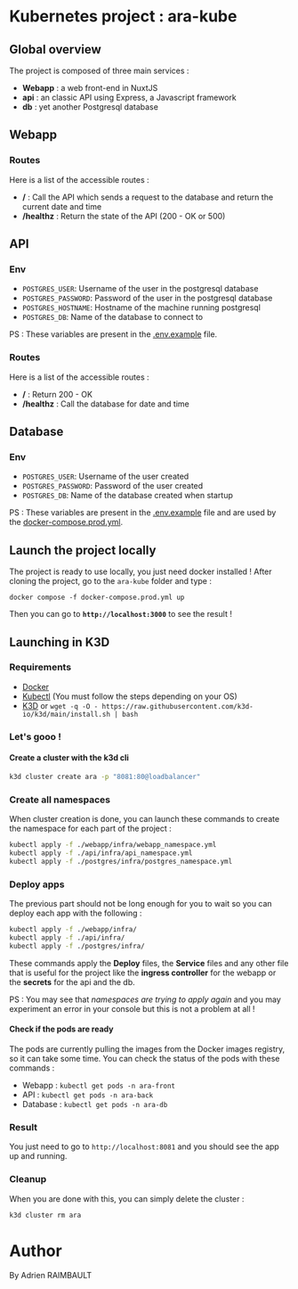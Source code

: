 # Kubernetes project : ara-kube


## Global overview

The project is composed of three main services :
- **Webapp** : a web front-end in NuxtJS
- **api** : an classic API using Express, a Javascript framework
- **db** : yet another Postgresql database

## Webapp

### Routes

Here is a list of the accessible routes :
- **/** : Call the API which sends a request to the database and return the current date and time
-  **/healthz** : Return the state of the API (200 - OK or 500) 

## API

### Env

- `POSTGRES_USER`: Username of the user in the postgresql database
- `POSTGRES_PASSWORD`: Password of the user in the postgresql database
- `POSTGRES_HOSTNAME`: Hostname of the machine running postgresql
- `POSTGRES_DB`: Name of the database to connect to

PS : These variables are present in the [.env.example](.env.example) file.

### Routes

Here is a list of the accessible routes :
- **/** : Return 200 - OK
-  **/healthz** : Call the database for date and time

## Database

### Env

- `POSTGRES_USER`: Username of the user created
- `POSTGRES_PASSWORD`: Password of the user created
- `POSTGRES_DB`: Name of the database created when startup

PS : These variables are present in the [.env.example](.env.example) file and are used by the [docker-compose.prod.yml](docker-compose.prod.yml).


## Launch the project locally

The project is ready to use locally, you just need docker installed !
After cloning the project, go to the `ara-kube` folder  and type :
```
docker compose -f docker-compose.prod.yml up
```

Then you can go to **`http://localhost:3000`** to see the result !


## Launching in K3D

### Requirements

- [Docker](https://docs.docker.com/get-docker/)
- [Kubectl](https://kubernetes.io/docs/tasks/tools/#kubectl) (You must follow the steps depending on your OS)
- [K3D](https://k3d.io/v5.5.1/) or `wget -q -O - https://raw.githubusercontent.com/k3d-io/k3d/main/install.sh | bash`

### Let's gooo !
#### Create a cluster with the k3d cli

```bash
k3d cluster create ara -p "8081:80@loadbalancer"
```

### Create all namespaces

When cluster creation is done, you can launch these commands to create the namespace for each part of the project : 
```bash
kubectl apply -f ./webapp/infra/webapp_namespace.yml
kubectl apply -f ./api/infra/api_namespace.yml
kubectl apply -f ./postgres/infra/postgres_namespace.yml
```

### Deploy apps

The previous part should not be long enough for you to wait so you can deploy each app with the following : 
```bash
kubectl apply -f ./webapp/infra/
kubectl apply -f ./api/infra/
kubectl apply -f ./postgres/infra/
```
These commands apply the **Deploy** files, the **Service** files and any other file that is useful for the project like the **ingress controller** for the webapp or the **secrets** for the api and the db.

PS : You may see that *namespaces are trying to apply again* and you may experiment an error in your console but this is not a problem at all !

#### Check if the pods are ready

The pods are currently pulling the images from the Docker images registry, so it can take some time. You can check the status of the pods with these commands :

- Webapp : `kubectl get pods -n ara-front`
- API : `kubectl get pods -n ara-back`
- Database : `kubectl get pods -n ara-db`

### Result

You just need to go to `http://localhost:8081` and you should see the app up and running.


### Cleanup
 
 When you are done with this, you can simply delete the cluster :
```bash
k3d cluster rm ara
```

# Author
By Adrien RAIMBAULT 